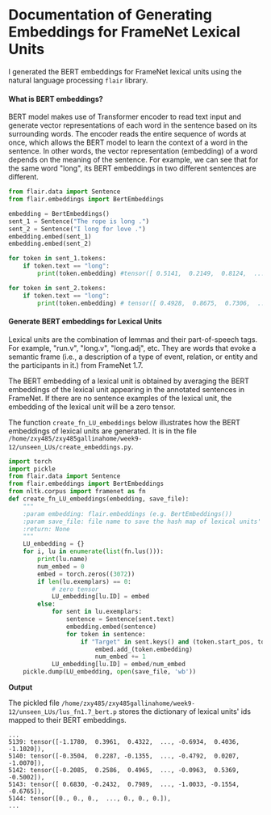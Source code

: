 # Documentation of Generating Embeddings for FrameNet Lexical Units

I generated the BERT embeddings for FrameNet lexical units using the natural language processing `flair` library. 

#### What is BERT embeddings?
BERT model makes use of Transformer encoder to read text input and generate vector representations of each word in the sentence based on its surrounding words. The encoder reads the entire sequence of words at once, which allows the BERT model to learn the context of a word in the sentence. In other words, the vector representation (embedding) of a word depends on the meaning of the sentence. For example, we can see that for the same word "long", its BERT embeddings in two different sentences are different.

```python
from flair.data import Sentence
from flair.embeddings import BertEmbeddings

embedding = BertEmbeddings()
sent_1 = Sentence("The rope is long .")
sent_2 = Sentence("I long for love .")
embedding.embed(sent_1)
embedding.embed(sent_2)

for token in sent_1.tokens:
    if token.text == "long":
        print(token.embedding) #tensor([ 0.5141,  0.2149,  0.8124,  ..., -0.1647,  0.2265,  0.0461])

for token in sent_2.tokens:
    if token.text == "long":
        print(token.embedding) # tensor([ 0.4928,  0.8675,  0.7306,  ..., -0.5213,  0.0706, -0.0010])
```

#### Generate BERT embeddings for Lexical Units
Lexical units are the combination of lemmas and their part-of-speech tags. For example, "run.v", "long.v", "long.adj", etc. They are words that evoke a semantic frame (i.e., a description of a type of event, relation, or entity and the participants in it.) from FrameNet 1.7. 

The BERT embedding of a lexical unit is obtained by averaging the BERT embeddings of the lexical unit appearing in the annotated sentences in FrameNet. If there are no sentence examples of the lexical unit, the embedding of the lexical unit will be a zero tensor.

The function `create_fn_LU_embeddings` below illustrates how the BERT embeddings of lexical units are generated. It is in the file `/home/zxy485/zxy485gallinahome/week9-12/unseen_LUs/create_embeddings.py`.

```python
import torch
import pickle
from flair.data import Sentence
from flair.embeddings import BertEmbeddings
from nltk.corpus import framenet as fn
def create_fn_LU_embeddings(embedding, save_file):
    """
    :param embedding: flair.embeddings (e.g. BertEmbeddings()) 
    :param save_file: file name to save the hash map of lexical units' IDs mapped to their respective embeddings
    :return: None
    """
    LU_embedding = {}
    for i, lu in enumerate(list(fn.lus())):
        print(lu.name)
        num_embed = 0
        embed = torch.zeros((3072))
        if len(lu.exemplars) == 0:
            # zero tensor
            LU_embedding[lu.ID] = embed
        else:
            for sent in lu.exemplars:
                sentence = Sentence(sent.text)
                embedding.embed(sentence)
                for token in sentence:
                    if "Target" in sent.keys() and (token.start_pos, token.end_pos) in sent.Target:
                        embed.add_(token.embedding)
                        num_embed += 1
            LU_embedding[lu.ID] = embed/num_embed
    pickle.dump(LU_embedding, open(save_file, 'wb'))
```

**Output**

The pickled file `/home/zxy485/zxy485gallinahome/week9-12/unseen_LUs/lus_fn1.7_bert.p` stores the dictionary of lexical units' ids mapped to their BERT embeddings.
```
...
5139: tensor([-1.1780,  0.3961,  0.4322,  ..., -0.6934,  0.4036, -1.1020]),
5140: tensor([-0.3504,  0.2287, -0.1355,  ..., -0.4792,  0.0207, -1.0070]),
5142: tensor([-0.2085,  0.2586,  0.4965,  ..., -0.0963,  0.5369, -0.5002]),
5143: tensor([ 0.6830, -0.2432,  0.7989,  ..., -1.0033, -0.1554, -0.6765]),
5144: tensor([0., 0., 0.,  ..., 0., 0., 0.]),
...
```
